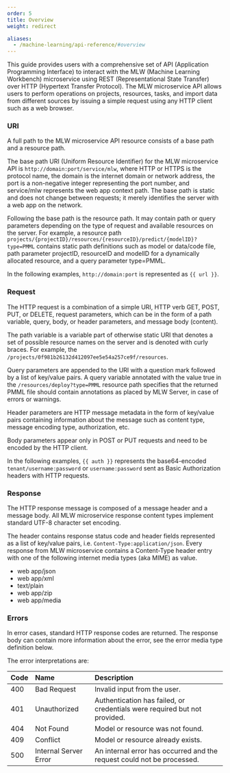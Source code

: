 ```yaml
---
order: 5
title: Overview
weight: redirect

aliases:
  - /machine-learning/api-reference/#overview
---
```


This guide provides users with a comprehensive set of API (Application Programming Interface) to interact with the MLW (Machine Learning Workbench) microservice using REST (Representational State Transfer) over HTTP (Hypertext Transfer Protocol). The  MLW microservice API allows users to perform operations on projects, resources, tasks, and import data from different sources by issuing a simple request using any HTTP client such as a web browser.

### URI

A full path to the MLW microservice API resource consists of a base path and a resource path.

The base path URI (Uniform Resource Identifier) for the MLW microservice API is `http://domain:port/service/mlw`, where HTTP or HTTPS is the protocol name, the domain is the internet domain or network address, the port is a non-negative integer representing the port number, and service/mlw represents the web app context path. The base path is static and does not change between requests; it merely identifies the server with a web app on the network.

Following the base path is the resource path. It may contain path or query parameters depending on the type of request and available resources on the server. For example, a resource path `projects/{projectID}/resources/{resourceID}/predict/{modelID}?type=PMML` contains static path definitions such as model or data/code file, path parameter projectID, resourceID and modelID for a dynamically allocated resource, and a query parameter type=PMML.

In the following examples, `http://domain:port` is represented as `{{ url }}`.

### Request

The HTTP request is a combination of a simple URI, HTTP verb GET, POST, PUT, or DELETE, request parameters, which can be in the form of a path variable, query, body, or header parameters, and message body (content).

The path variable is a variable part of otherwise static URI that denotes a set of possible resource names on the server and is denoted with curly braces. For example, the `/projects/0f981b26132d412097ee5e54a257ce9f/resources`.

Query parameters are appended to the URI with a question mark followed by a list of key/value pairs. A query variable annotated with the value true in the `/resources/deploy?type=PMML` resource path specifies that the returned PMML file should contain annotations as placed by MLW Server, in case of errors or warnings.

Header parameters are HTTP message metadata in the form of key/value pairs containing information about the message such as content type, message encoding type, authorization, etc.

Body parameters appear only in POST or PUT requests and need to be encoded by the HTTP client.

In the following examples, `{{ auth }}` represents the base64-encoded `tenant/username:password` or `username:password` sent as Basic Authorization headers with HTTP requests.

### Response

The HTTP response message is composed of a message header and a message body. All MLW microservice response content types implement standard UTF-8 character set encoding.

The header contains response status code and header fields represented as a list of key/value pairs, i.e. `Content-Type:application/json`. Every response from MLW microservice contains a Content-Type header entry with one of the following internet media types (aka MIME) as value.

* web app/json
* web app/xml
* text/plain
* web app/zip
* web app/media

### Errors

In error cases, standard HTTP response codes are returned. The response body can contain more information about the error, see the error media type definition below.

The error interpretations are:

|Code|Name|Description
|:---|:---|:---
|400|Bad Request|Invalid input from the user.
|401|Unauthorized|Authentication has failed, or credentials were required but not provided.
|404|Not Found|Model or resource was not found.
|409|Conflict|Model or resource already exists.
|500|Internal Server Error|An internal error has occurred and the request could not be processed.
